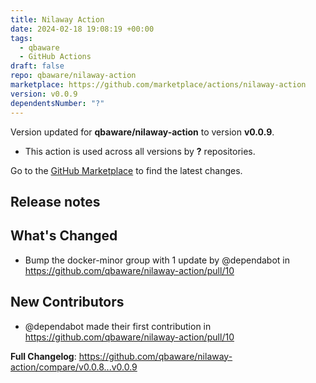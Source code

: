 ```yaml
---
title: Nilaway Action
date: 2024-02-18 19:08:19 +00:00
tags:
  - qbaware
  - GitHub Actions
draft: false
repo: qbaware/nilaway-action
marketplace: https://github.com/marketplace/actions/nilaway-action
version: v0.0.9
dependentsNumber: "?"
---
```



Version updated for **qbaware/nilaway-action** to version **v0.0.9**.
- This action is used across all versions by **?** repositories.

Go to the [GitHub Marketplace](https://github.com/marketplace/actions/nilaway-action) to find the latest changes.

## Release notes

## What's Changed
* Bump the docker-minor group with 1 update by @dependabot in https://github.com/qbaware/nilaway-action/pull/10

## New Contributors
* @dependabot made their first contribution in https://github.com/qbaware/nilaway-action/pull/10

**Full Changelog**: https://github.com/qbaware/nilaway-action/compare/v0.0.8...v0.0.9

